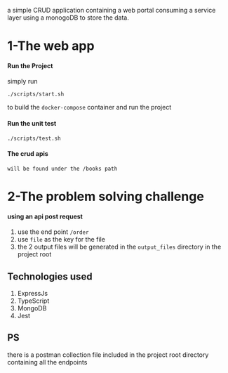 a simple CRUD application containing a web portal consuming a service layer using
a monogoDB to store the data.

# 1-The web app

#### Run the Project

simply run

```
./scripts/start.sh
```

to build the `docker-compose` container and run the project

#### Run the unit test

```
./scripts/test.sh
```

#### The crud apis

```
will be found under the /books path
```

# 2-The problem solving challenge

#### using an api post request

1. use the end point `/order`
2. use `file` as the key for the file
3. the 2 output files will be generated in the `output_files` directory in the project root

## Technologies used

1. ExpressJs
2. TypeScript
3. MongoDB
4. Jest

## PS

there is a postman collection file included in the project root directory containing all the endpoints
